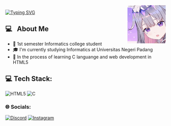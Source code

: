 <img align="right" height="120p" src="https://github.com/CarelOsagi/CarelOsagi/blob/main/koseki-bijou.gif">
<p align="left"> <a href="https://git.io/typing-svg"><img src="https://readme-typing-svg.demolab.com?font=Montserrat&size=25&duration=2500&pause=2500&color=8343F7&center=true&vCenter=true&random=false&width=435&lines=Hi+there%2C+I'm+Carel+Habsian+Osagi" alt="Typing SVG" /></a> </h1>
<p/>

## 💻 &nbsp; About Me
- 🏫 1st semester Informatics college student
- 🎓️ I'm currently studying Informatics at Universitas Negeri Padang 
- 🌱️ In the process of learning C languange and web development in HTML5
## 💻 Tech Stack:
![HTML5](https://img.shields.io/badge/html5-%23E34F26.svg?style=for-the-badge&logo=html5&logoColor=white) ![C](https://img.shields.io/badge/c-%2300599C.svg?style=for-the-badge&logo=c&logoColor=white)

### 🌐 Socials:
[![Discord](https://img.shields.io/badge/Discord-%237289DA.svg?logo=discord&logoColor=white)](https://discordapp.com/users/988831637389312030) [![Instagram](https://img.shields.io/badge/Instagram-%23E4405F.svg?logo=Instagram&logoColor=white)](https://www.instagram.com/carel.osagi/)
